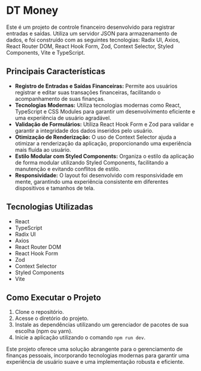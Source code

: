 # DT Money

Este é um projeto de controle financeiro desenvolvido para registrar entradas e saídas. Utiliza um servidor JSON para armazenamento de dados, e foi construído com as seguintes tecnologias: Radix UI, Axios, React Router DOM, React Hook Form, Zod, Context Selector, Styled Components, Vite e TypeScript.

## Principais Características

- **Registro de Entradas e Saídas Financeiras:** Permite aos usuários registrar e editar suas transações financeiras, facilitando o acompanhamento de suas finanças.
- **Tecnologias Modernas:** Utiliza tecnologias modernas como React, TypeScript e CSS Modules para garantir um desenvolvimento eficiente e uma experiência de usuário agradável.
- **Validação de Formulários:** Utiliza React Hook Form e Zod para validar e garantir a integridade dos dados inseridos pelo usuário.
- **Otimização de Renderização:** O uso de Context Selector ajuda a otimizar a renderização da aplicação, proporcionando uma experiência mais fluída ao usuário.
- **Estilo Modular com Styled Components:** Organiza o estilo da aplicação de forma modular utilizando Styled Components, facilitando a manutenção e evitando conflitos de estilo.
- **Responsividade:** O layout foi desenvolvido com responsividade em mente, garantindo uma experiência consistente em diferentes dispositivos e tamanhos de tela.

## Tecnologias Utilizadas

- React
- TypeScript
- Radix UI
- Axios
- React Router DOM
- React Hook Form
- Zod
- Context Selector
- Styled Components
- Vite

## Como Executar o Projeto

1. Clone o repositório.
2. Acesse o diretório do projeto.
3. Instale as dependências utilizando um gerenciador de pacotes de sua escolha (npm ou yarn).
4. Inicie a aplicação utilizando o comando `npm run dev`.

Este projeto oferece uma solução abrangente para o gerenciamento de finanças pessoais, incorporando tecnologias modernas para garantir uma experiência de usuário suave e uma implementação robusta e eficiente.
